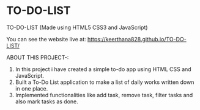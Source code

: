 # TO-DO-LIST

TO-DO-LIST (Made using HTML5 CSS3 and JavaScript)

You can see the website live at: https://keerthana828.github.io/TO-DO-LIST/


ABOUT THIS PROJECT-:

1. In this project i have created a simple to-do app using HTML CSS and JavaScript.
2. Built a To-Do List application to make a list of daily works written down in one place.
3. Implemented functionalities like add task, remove task, filter tasks and also mark tasks as done.
